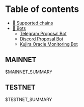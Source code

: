 # Table of contents

* [🖤 Supported chains](README.md)
* [🤖 Bots](bots/README.md)
  * [Telegram Proposal Bot](bots/telegram-proposal-bot.md)
  * [Discord Proposal Bot](bots/discord-proposal-bot.md)
  * [Kujira Oracle Monitoring Bot](bots/kujira-oracle-monitoring-bot.md)

## MAINNET

$MAINNET_SUMMARY
## TESTNET

$TESTNET_SUMMARY